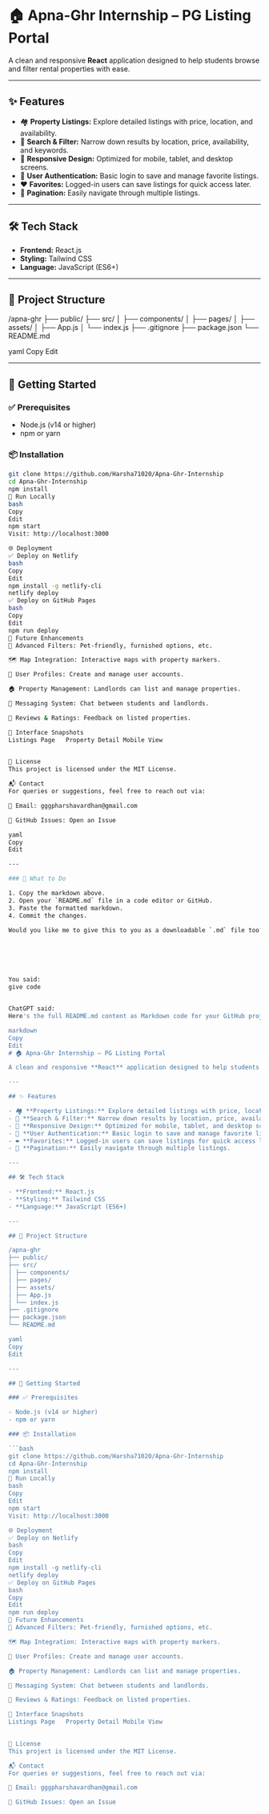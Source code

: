 # 🏠 Apna-Ghr Internship – PG Listing Portal

A clean and responsive **React** application designed to help students browse and filter rental properties with ease.

---

## ✨ Features

- 🏘 **Property Listings:** Explore detailed listings with price, location, and availability.
- 🔎 **Search & Filter:** Narrow down results by location, price, availability, and keywords.
- 📱 **Responsive Design:** Optimized for mobile, tablet, and desktop screens.
- 🔐 **User Authentication:** Basic login to save and manage favorite listings.
- ❤️ **Favorites:** Logged-in users can save listings for quick access later.
- 📄 **Pagination:** Easily navigate through multiple listings.

---

## 🛠️ Tech Stack

- **Frontend:** React.js
- **Styling:** Tailwind CSS
- **Language:** JavaScript (ES6+)

---

## 📁 Project Structure

/apna-ghr
├── public/
├── src/
│ ├── components/
│ ├── pages/
│ ├── assets/
│ ├── App.js
│ └── index.js
├── .gitignore
├── package.json
└── README.md

yaml
Copy
Edit

---

## 🚀 Getting Started

### ✅ Prerequisites

- Node.js (v14 or higher)
- npm or yarn

### 📦 Installation

```bash
git clone https://github.com/Harsha71020/Apna-Ghr-Internship
cd Apna-Ghr-Internship
npm install
🧪 Run Locally
bash
Copy
Edit
npm start
Visit: http://localhost:3000

🌐 Deployment
✅ Deploy on Netlify
bash
Copy
Edit
npm install -g netlify-cli
netlify deploy
✅ Deploy on GitHub Pages
bash
Copy
Edit
npm run deploy
🔮 Future Enhancements
🧭 Advanced Filters: Pet-friendly, furnished options, etc.

🗺 Map Integration: Interactive maps with property markers.

👤 User Profiles: Create and manage user accounts.

🏠 Property Management: Landlords can list and manage properties.

💬 Messaging System: Chat between students and landlords.

🌟 Reviews & Ratings: Feedback on listed properties.

📸 Interface Snapshots
Listings Page	Property Detail	Mobile View
		

📄 License
This project is licensed under the MIT License.

📬 Contact
For queries or suggestions, feel free to reach out via:

📧 Email: gggpharshavardhan@gmail.com

🐙 GitHub Issues: Open an Issue

yaml
Copy
Edit

---

### 📌 What to Do

1. Copy the markdown above.
2. Open your `README.md` file in a code editor or GitHub.
3. Paste the formatted markdown.
4. Commit the changes.

Would you like me to give this to you as a downloadable `.md` file too?






You said:
give code 


ChatGPT said:
Here's the full README.md content as Markdown code for your GitHub project:

markdown
Copy
Edit
# 🏠 Apna-Ghr Internship – PG Listing Portal

A clean and responsive **React** application designed to help students browse and filter rental properties with ease.

---

## ✨ Features

- 🏘 **Property Listings:** Explore detailed listings with price, location, and availability.
- 🔎 **Search & Filter:** Narrow down results by location, price, availability, and keywords.
- 📱 **Responsive Design:** Optimized for mobile, tablet, and desktop screens.
- 🔐 **User Authentication:** Basic login to save and manage favorite listings.
- ❤️ **Favorites:** Logged-in users can save listings for quick access later.
- 📄 **Pagination:** Easily navigate through multiple listings.

---

## 🛠️ Tech Stack

- **Frontend:** React.js  
- **Styling:** Tailwind CSS  
- **Language:** JavaScript (ES6+)

---

## 📁 Project Structure

/apna-ghr
├── public/
├── src/
│ ├── components/
│ ├── pages/
│ ├── assets/
│ ├── App.js
│ └── index.js
├── .gitignore
├── package.json
└── README.md

yaml
Copy
Edit

---

## 🚀 Getting Started

### ✅ Prerequisites

- Node.js (v14 or higher)
- npm or yarn

### 📦 Installation

```bash
git clone https://github.com/Harsha71020/Apna-Ghr-Internship
cd Apna-Ghr-Internship
npm install
🧪 Run Locally
bash
Copy
Edit
npm start
Visit: http://localhost:3000

🌐 Deployment
✅ Deploy on Netlify
bash
Copy
Edit
npm install -g netlify-cli
netlify deploy
✅ Deploy on GitHub Pages
bash
Copy
Edit
npm run deploy
🔮 Future Enhancements
🧭 Advanced Filters: Pet-friendly, furnished options, etc.

🗺 Map Integration: Interactive maps with property markers.

👤 User Profiles: Create and manage user accounts.

🏠 Property Management: Landlords can list and manage properties.

💬 Messaging System: Chat between students and landlords.

🌟 Reviews & Ratings: Feedback on listed properties.

📸 Interface Snapshots
Listings Page	Property Detail	Mobile View
		

📄 License
This project is licensed under the MIT License.

📬 Contact
For queries or suggestions, feel free to reach out via:

📧 Email: gggpharshavardhan@gmail.com

🐙 GitHub Issues: Open an Issue
